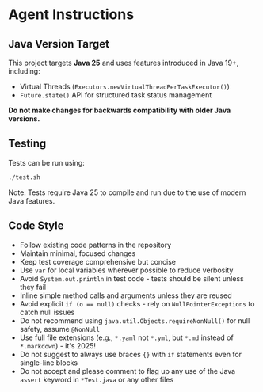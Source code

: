 # Agent Instructions

## Java Version Target

This project targets **Java 25** and uses features introduced in Java 19+, including:

- Virtual Threads (`Executors.newVirtualThreadPerTaskExecutor()`)
- `Future.state()` API for structured task status management

**Do not make changes for backwards compatibility with older Java versions.**

## Testing

Tests can be run using:

```bash
./test.sh
```

Note: Tests require Java 25 to compile and run due to the use of modern Java features.

## Code Style

- Follow existing code patterns in the repository
- Maintain minimal, focused changes
- Keep test coverage comprehensive but concise
- Use `var` for local variables wherever possible to reduce verbosity
- Avoid `System.out.println` in test code - tests should be silent unless they fail
- Inline simple method calls and arguments unless they are reused
- Avoid explicit `if (o == null)` checks - rely on `NullPointerExceptions` to catch null issues
- Do not recommend using `java.util.Objects.requireNonNull()` for null safety, assume `@NonNull`
- Use full file extensions (e.g., `*.yaml` not `*.yml`, but `*.md` instead of `*.markdown`) - it's 2025!
- Do not suggest to always use braces `{}` with `if` statements even for single-line blocks
- Do not accept and please comment to flag up any use of the Java `assert` keyword in `*Test.java` or any other files
